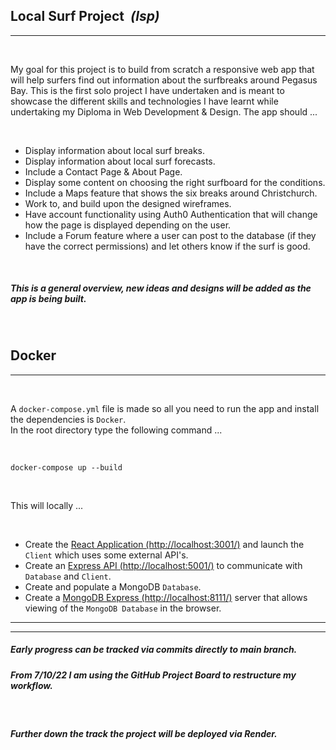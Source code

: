 ## <b> Local Surf Project </b><em>&nbsp;(lsp)</em>

---

<br>

My goal for this project is to build from scratch a responsive web app that will help surfers find out information about the surfbreaks around Pegasus Bay. This is the first solo project I have undertaken and is meant to showcase the different skills and technologies I have learnt while undertaking my Diploma in Web Development & Design. The app should ...

<br>

- Display information about local surf breaks.
- Display information about local surf forecasts.
- Include a Contact Page & About Page.
- Display some content on choosing the right surfboard for the conditions.
- Include a Maps feature that shows the six breaks around Christchurch.
- Work to, and build upon the designed wireframes.
- Have account functionality using Auth0 Authentication that will change how the page is displayed depending on the user.
- Include a Forum feature where a user can post to the database (if they have the correct permissions) and let others know if the surf is good.

<br>

##### _This is a general overview, new ideas and designs will be added as the app is being built._

<br>

## Docker

---

<br>

A `docker-compose.yml` file is made so all you need to run the app and install the dependencies is `Docker`. <br>
In the root directory type the following command ...

<br>

```shell
docker-compose up --build
```

<br>

This will locally ...

<br>

- Create the [React Application (http://localhost:3001/)](http://localhost:3001/) and launch the `Client` which uses some external API's.
- Create an [Express API (http://localhost:5001/)](http://localhost:5001/) to communicate with `Database` and `Client`.
- Create and populate a MongoDB `Database`.
- Create a [MongoDB Express (http://localhost:8111/)](http://localhost:8111/) server that allows viewing of the `MongoDB Database` in the browser.

---

---

##### _Early progress can be tracked via commits directly to main branch._

##### _From 7/10/22 I am using the GitHub Project Board to restructure my workflow._

<br>

##### _Further down the track the project will be deployed via Render._

<br>
